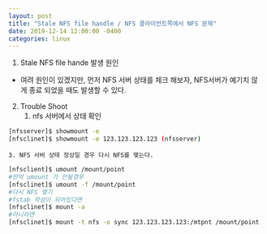```yaml
---
layout: post
title: "Stale NFS file handle / NFS 클라이언트쪽에서 NFS 문제"
date: 2019-12-14 12:00:00 -0400
categories: linux
---
```


1. Stale NFS file hande 발생 원인
  - 여려 원인이 있겠지만, 먼저 NFS 서버 상태를 체크 해보자, NFS서버가 예기치 않게 종료 되었을 때도 발생할 수 있다.

2. Trouble Shoot
    1. nfs 서버에서 상태 확인
```bash
[nfsserver]$ showmount -e
[nfsclinet]$ showmount -e 123.123.123.123 (nfsserver)
```
    3. NFS 서버 상태 정상일 경우 다시 NFS를 맺는다. 
```bash
[nfsclient]$ umount /mount/point
#만약 umount 가 안될경우
[nfsclinet]$ umount -f /mount/point
#다시 NFS 맺기
#fstab 작성이 되어있다면
[nfsclinet]$ mount -a 
#아니라면
[nfsclinet]$ mount -t nfs -o sync 123.123.123.123:/mtpnt /mount/point
```

